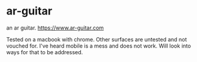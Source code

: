 # ar-guitar
an ar guitar.
https://www.ar-guitar.com

Tested on a macbook with chrome. Other surfaces are untested and not vouched for. I've heard mobile is a mess and does not work. Will look into ways for that to be addressed.
